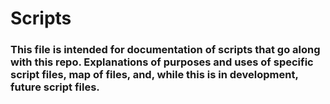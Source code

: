 # Scripts

### This file is intended for documentation of scripts that go along with this repo. Explanations of purposes and uses of specific script files, map of files, and, while this is in development, future script files.